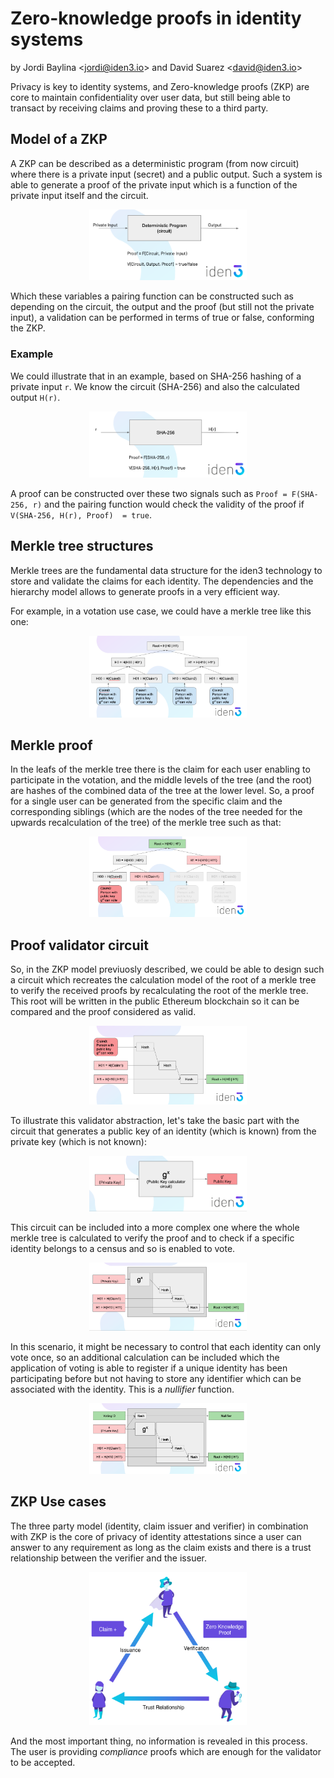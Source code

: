 # Zero-knowledge proofs in identity systems
by Jordi Baylina &lt;<jordi@iden3.io>&gt; and David Suarez &lt;<david@iden3.io>&gt;

Privacy is key to identity systems, and Zero-knowledge proofs (ZKP) are core to maintain confidentiality over user data, but still being able to transact by receiving claims and proving these to a third party. 

## Model of a ZKP

A ZKP can be described as a deterministic program (from now circuit) where there is a private input (secret) and a public output. Such a system is able to generate a proof of the private input which is a function of the private input itself and the circuit.

<div style="text-align:center;"><img src="./media/ZKP1.png" width=50% height=50%></div>

Which these variables a pairing function can be constructed such as depending on the circuit, the output and the proof (but still not the private input), a validation can be performed in terms of true or false, conforming the ZKP.

### Example 

We could illustrate that in an example, based on SHA-256 hashing of a private input `r`. We know the circuit (SHA-256) and also the calculated output `H(r)`. 

<div style="text-align:center;"><img src="./media/ZKP2.png" width=50% height=50%></div>

A proof can be constructed over these two signals such as `Proof = F(SHA-256, r)` and the pairing function would check the validity of the proof if `V(SHA-256, H(r), Proof)  = true`.


## Merkle tree structures

Merkle trees are the fundamental data structure for the iden3 technology to store and validate the claims for each identity. The dependencies and the hierarchy model allows to generate proofs in a very efficient way.  

For example, in a votation use case, we could have a merkle tree like this one:

<div style="text-align:center;"><img src="./media/ZKP3.png" width=50% height=50%></div>

## Merkle proof

In the leafs of the merkle tree there is the claim for each user enabling to participate in the votation, and the middle levels of the tree (and the root) are hashes of the combined data of the tree at the lower level. So, a proof for a single user can be generated from the specific claim and the corresponding siblings (which are the nodes of the tree needed for the upwards recalculation of the tree) of the merkle tree such as that:

<div style="text-align:center;"><img src="./media/ZKP4.png" width=50% height=50%></div>

## Proof validator circuit

So, in the ZKP model previuosly described, we could be able to design such a circuit which recreates the calculation model of the root of a merkle tree to verify the received proofs by recalculating the root of the merkle tree. This root will be written in the public Ethereum blockchain so it can be compared and the proof considered as valid.

<div style="text-align:center;"><img src="./media/ZKP5.png" width=50% height=50%></div>

To illustrate this validator abstraction, let's take the basic part with the circuit that generates a public key of an identity (which is known) from the private key (which is not known):

<div style="text-align:center;"><img src="./media/ZKP6.png" width=50% height=50%></div>

This circuit can be included into a more complex one where the whole merkle tree is calculated to verify the proof and to check if a specific identity belongs to a census and so is enabled to vote. 

<div style="text-align:center;"><img src="./media/ZKP7.png" width=50% height=50%></div>

In this scenario, it might be necessary to control that each identity can only vote once, so an additional calculation can be included which the application of voting is able to register if a unique identity has been participating before but not having to store any identifier which can be associated with the identity. This is a *nullifier* function. 

<div style="text-align:center;"><img src="./media/ZKP8.png" width=50% height=50%></div>

## ZKP Use cases

The three party model (identity, claim issuer and verifier) in combination with ZKP is the core of privacy of identity attestations since a user can answer to any requirement as long as the claim exists and there is a trust relationship between the verifier and the issuer. 

<div style="text-align:center;"><img src="./media/ZKP9.png" width=50% height=50%></div>

And the most important thing, no information is revealed in this process. The user is providing *compliance* proofs which are enough for the validator to be accepted.

